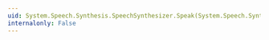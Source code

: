 ```yaml
---
uid: System.Speech.Synthesis.SpeechSynthesizer.Speak(System.Speech.Synthesis.PromptBuilder)
internalonly: False
---
```

